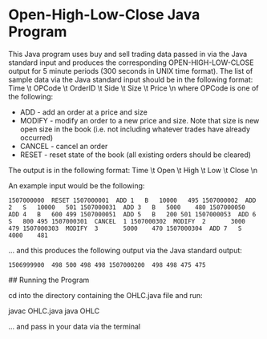 # Open-High-Low-Close Java Program

This Java program uses buy and sell trading data passed in via the Java standard input and produces the corresponding OPEN-HIGH-LOW-CLOSE output for 5 minute periods (300 seconds in UNIX time format). The list of sample data via the Java standard input should be in the following format:
Time \t OPCode \t OrderID \t Side \t Size \t Price \n
where OPCode is one of the following:
  * ADD - add an order at a price and size
  * MODIFY - modify an order to a new price and size. Note that size is new open size in the book (i.e. not including whatever trades have already occurred)
  * CANCEL - cancel an order
  * RESET - reset state of the book (all existing orders should be cleared)
  
The output is in the following format:
Time \t Open \t High \t Low \t Close \n

An example input would be the following:

`
1507000000	RESET
1507000001	ADD	1	B	10000	495
1507000002	ADD	2	S	10000	501
1507000031	ADD	3	B	5000	480
1507000050	ADD	4	B	600	499
1507000051	ADD	5	B	200	501
1507000053	ADD	6	S	800	495
1507000301	CANCEL	1
1507000302	MODIFY	2		3000	479
1507000303	MODIFY	3		5000	470
1507000304	ADD	7	S	4000	481
`

... and this produces the following output via the Java standard output:

`
1506999900  498 500 498 498
1507000200  498 498 475 475
`

## Running the Program

cd into the directory containing the OHLC.java file and run:

javac OHLC.java
java OHLC

... and pass in your data via the terminal

